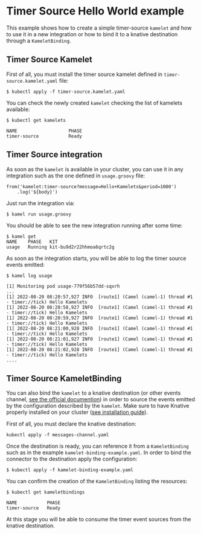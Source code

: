 # Timer Source Hello World example

This example shows how to create a simple timer-source `kamelet` and how to use it in a new integration or how to bind it to a knative destination through a `KameletBinding`.

## Timer Source Kamelet

First of all, you must install the timer source kamelet defined in `timer-source.kamelet.yaml` file:
```
$ kubectl apply -f timer-source.kamelet.yaml
```
You can check the newly created `kamelet` checking the list of kamelets available:
```
$ kubectl get kamelets

NAME                   PHASE
timer-source           Ready
```
## Timer Source integration
As soon as the `kamelet` is available in your cluster, you can use it in any integration such as the one defined in `usage.groovy` file:
```
from('kamelet:timer-source?message=Hello+Kamelets&period=1000')
    .log('${body}')
```
Just run the integration via:
```
$ kamel run usage.groovy
```
You should be able to see the new integration running after some time:
```
$ kamel get
NAME	PHASE	KIT
usage	Running	kit-bu9d2r22hhmoa6qrtc2g
```
As soon as the integration starts, you will be able to log the timer source events emitted:
```
$ kamel log usage

[1] Monitoring pod usage-779f56b57dd-sqxrh
...
[1] 2022-08-20 08:20:57,927 INFO  [route1] (Camel (camel-1) thread #1 - timer://tick) Hello Kamelets
[1] 2022-08-20 08:20:58,927 INFO  [route1] (Camel (camel-1) thread #1 - timer://tick) Hello Kamelets
[1] 2022-08-20 08:20:59,927 INFO  [route1] (Camel (camel-1) thread #1 - timer://tick) Hello Kamelets
[1] 2022-08-20 08:21:00,928 INFO  [route1] (Camel (camel-1) thread #1 - timer://tick) Hello Kamelets
[1] 2022-08-20 08:21:01,927 INFO  [route1] (Camel (camel-1) thread #1 - timer://tick) Hello Kamelets
[1] 2022-08-20 08:21:02,928 INFO  [route1] (Camel (camel-1) thread #1 - timer://tick) Hello Kamelets
....
```
## Timer Source KameletBinding
You can also bind the `kamelet` to a knative destination (or other events channel, [see the official documention](https://camel.apache.org/camel-k/latest/kamelets/kamelets.html#kamelets-usage-binding)) in order to source the events emitted by the configuration described by the `kamelet`. Make sure to have Knative properly installed on your cluster ([see installation guide](https://knative.dev/docs/install/)).

First of all, you must declare the knative destination:
```
kubectl apply -f messages-channel.yaml
```
Once the destination is ready, you can reference it from a `KameletBinding` such as in the example `kamelet-binding-example.yaml`. In order to bind the connector to the destination apply the configuration:
```
$ kubectl apply -f kamelet-binding-example.yaml
```
You can confirm the creation of the `KameletBinding` listing the resources:
```
$ kubectl get kameletbindings

NAME           PHASE
timer-source   Ready
```
At this stage you will be able to consume the timer event sources from the knative destination.
